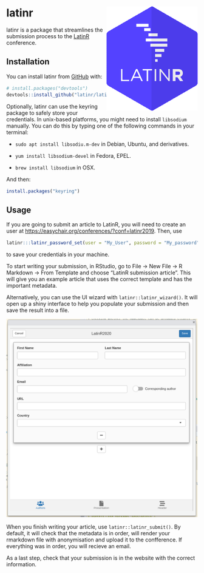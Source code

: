 
<!-- README.md is generated from README.Rmd. Please edit that file -->

# latinr <img src="man/figures/logo.png" align="right"/>

<!-- badges: start -->

<!-- badges: end -->

latinr is a package that streamlines the submission process to the
[LatinR](http://latin-r.com/) conference.

## Installation

You can install latinr from [GitHub](https://github.com/) with:

``` r
# install.packages("devtools")
devtools::install_github("latinr/latinr")
```

Optionally, latinr can use the keyring package to safely store your
credentials. In unix-based platforms, you might need to install
`libsodium` manually. You can do this by typing one of the following
commands in your terminal:

  - `sudo apt install libsodiu.m-dev` in Debian, Ubuntu, and
    derivatives.

  - `yum install libsodium-devel` in Fedora, EPEL.

  - `brew install libsodium` in OSX.

And then:

``` r
install.packages("keyring")
```

## Usage

If you are going to submit an article to LatinR, you will need to create
an user at <https://easychair.org/conferences/?conf=latinr2019>. Then,
use

``` r
latinr:::latinr_password_set(user = "My_User", password = "My_password")
```

to save your credentials in your machine.

To start writing your submission, in RStudio, go to File -\> New File
-\> R Markdown -\> From Template and choose “LatinR submission article”.
This will give you an example article that uses the correct template and
has the important metadata.

Alternatively, you can use the UI wizard with `latinr::latinr_wizard()`.
It will open up a shiny interface to help you populate your submission
and then save the result into a file.

![](man/figures/wizard.png)

When you finish writing your article, use `latinr::latinr_submit()`. By
default, it will check that the metadata is in order, will render your
rmarkdown file with anonymisation and upload it to the confference. If
everything was in order, you will recieve an email.

As a last step, check that your submission is in the website with the
correct information.
